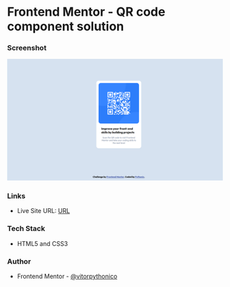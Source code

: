 # Frontend Mentor - QR code component solution

### Screenshot

![Screenshot](./screenshot.png)

### Links
- Live Site URL: [URL](https://vitorpythonico.github.io/frontendmentor-solutions/qr-code-component/)

### Tech Stack
- HTML5 and CSS3

### Author
- Frontend Mentor - [@vitorpythonico](https://www.frontendmentor.io/profile/vitorpythonico)
